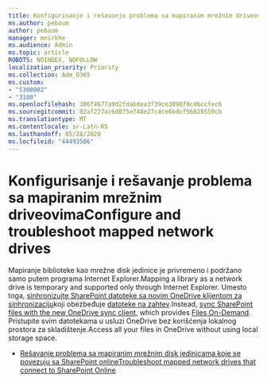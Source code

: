 ```yaml
---
title: Konfigurisanje i rešavanje problema sa mapiranim mrežnim driveovima
ms.author: pebaum
author: pebaum
manager: mnirkhe
ms.audience: Admin
ms.topic: article
ROBOTS: NOINDEX, NOFOLLOW
localization_priority: Priority
ms.collection: Adm_O365
ms.custom:
- "5300002"
- "3180"
ms.openlocfilehash: 386f4677a9d2fdabdea3f39ce3096f9cd6ccfec6
ms.sourcegitcommit: 82af227ac6d075e748e27c4ce6bdcf56628559cb
ms.translationtype: MT
ms.contentlocale: sr-Latn-RS
ms.lasthandoff: 05/28/2020
ms.locfileid: "44493506"
---
```

# <a name="configure-and-troubleshoot-mapped-network-drives"></a><span data-ttu-id="6e3a5-102">Konfigurisanje i rešavanje problema sa mapiranim mrežnim driveovima</span><span class="sxs-lookup"><span data-stu-id="6e3a5-102">Configure and troubleshoot mapped network drives</span></span>

<span data-ttu-id="6e3a5-103">Mapiranje biblioteke kao mrežne disk jedinice je privremeno i podržano samo putem programa Internet Explorer.</span><span class="sxs-lookup"><span data-stu-id="6e3a5-103">Mapping a library as a network drive is temporary and supported only through Internet Explorer.</span></span> <span data-ttu-id="6e3a5-104">Umesto toga, [sinhronizujte SharePoint datoteke sa novim OneDrive klijentom za sinhronizaciju](https://support.office.com/article/6de9ede8-5b6e-4503-80b2-6190f3354a88)koji obezbeđuje [datoteke na zahtev](https://support.office.com/article/0e6860d3-d9f3-4971-b321-7092438fb38e).</span><span class="sxs-lookup"><span data-stu-id="6e3a5-104">Instead, [sync SharePoint files with the new OneDrive sync client](https://support.office.com/article/6de9ede8-5b6e-4503-80b2-6190f3354a88), which provides [Files On-Demand](https://support.office.com/article/0e6860d3-d9f3-4971-b321-7092438fb38e).</span></span> <span data-ttu-id="6e3a5-105">Pristupite svim datotekama u usluzi OneDrive bez korišćenja lokalnog prostora za skladištenje.</span><span class="sxs-lookup"><span data-stu-id="6e3a5-105">Access all your files in OneDrive without using local storage space.</span></span>

- [<span data-ttu-id="6e3a5-106">Rešavanje problema sa mapiranim mrežnim disk jedinicama koje se povezuju sa SharePoint online</span><span class="sxs-lookup"><span data-stu-id="6e3a5-106">Troubleshoot mapped network drives that connect to SharePoint Online</span></span>](https://docs.microsoft.com/sharepoint/support/administration/troubleshoot-mapped-network-drives)
